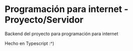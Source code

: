 # Programación para internet - Proyecto/Servidor

Backend del proyecto para programación para internet

Hecho en Typescript :^)

